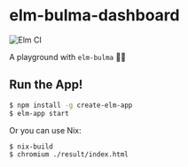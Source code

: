 # elm-bulma-dashboard

![Elm CI](https://github.com/kutyel/elm-bulma-dashboard/workflows/Elm%20CI/badge.svg)

A playground with `elm-bulma` 💅🏼

## Run the App!

```sh
$ npm install -g create-elm-app
$ elm-app start
```

Or you can use Nix:

```sh
$ nix-build
$ chromium ./result/index.html
```
